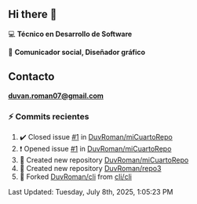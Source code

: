 ## Hi there 👋

:computer: **Técnico en Desarrollo de Software**

:pencil: **Comunicador social, Diseñador gráfico**

## Contacto

**<duvan.roman07@gmail.com>**

### :zap: Commits recientes
<!--RECENT_ACTIVITY:start-->
1. ✔️ Closed issue [#1](https://github.com/DuvRoman/miCuartoRepo/issues/1) in [DuvRoman/miCuartoRepo](https://github.com/DuvRoman/miCuartoRepo)<br>
2. ❗️ Opened issue [#1](https://github.com/DuvRoman/miCuartoRepo/issues/1) in [DuvRoman/miCuartoRepo](https://github.com/DuvRoman/miCuartoRepo)<br>
3. 📔 Created new repository [DuvRoman/miCuartoRepo](https://github.com/DuvRoman/miCuartoRepo)<br>
4. 📔 Created new repository [DuvRoman/repo3](https://github.com/DuvRoman/repo3)<br>
5. 🔱 Forked [DuvRoman/cli](https://github.com/DuvRoman/cli) from [cli/cli](https://github.com/cli/cli)<br>
<!--RECENT_ACTIVITY:end-->
<!--RECENT_ACTIVITY:last_update-->
Last Updated: Tuesday, July 8th, 2025, 1:05:23 PM
<!--RECENT_ACTIVITY:last_update_end-->
